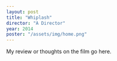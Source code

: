 ```yaml
---
layout: post
title: "Whiplash"
director: "A Director"
year: 2014
poster: "/assets/img/home.png"
---
```


My review or thoughts on the film go here.
